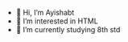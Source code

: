 - 👋 Hi, I’m Ayishabt
- 👀 I’m interested in HTML
- 🌱 I’m currently studying 8th std


<!---
Ayishabt/Ayishabt is a ✨ special ✨ repository because its `README.md` (this file) appears on your GitHub profile.
You can click the Preview link to take a look at your changes.
--->
